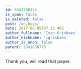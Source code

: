 ```yaml
---
id: 3341708124
is_spam: false
is_deleted: false
post: /en/bugs/
date: 2017-06-05T07:12:40Z
author_fullname: 'Ivan Grishaev'
author_nickname: 'igrishaev'
author_is_anon: false
parent: 3341636770
---
```


<p>Thank you, will read that paper.</p>
